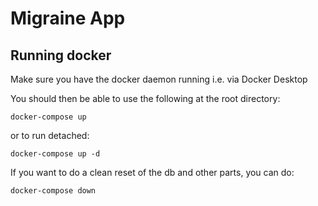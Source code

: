 # Migraine App

## Running docker

Make sure you have the docker daemon running i.e. via Docker Desktop

You should then be able to use the following at the root directory:

```
docker-compose up
```

or to run detached:

```
docker-compose up -d 
```

If you want to do a clean reset of the db and other parts, you can do:

```
docker-compose down
```
